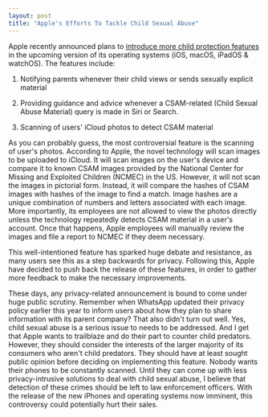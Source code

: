 ```yaml
---
layout: post
title: "Apple's Efforts To Tackle Child Sexual Abuse"
---
```


Apple recently announced plans to [introduce more child protection features](https://www.apple.com/child-safety/) in the upcoming version of its operating systems (iOS, macOS, iPadOS & watchOS). The features include:

1. Notifying parents whenever their child views or sends sexually explicit material

2. Providing guidance and advice whenever a CSAM-related (Child Sexual Abuse Material) query is made in Siri or Search.

3. Scanning of users' iCloud photos to detect CSAM material

As you can probably guess, the most controversial feature is the scanning of user's photos. According to Apple, the novel technology will scan images to be uploaded to iCloud. It will scan images on the user's device and compare it to known CSAM images provided by the National Center for Missing and Exploited Children (NCMEC) in the US. However, it will not scan the images in pictorial form. Instead, it will compare the hashes of CSAM images with hashes of the image to find a match. Image hashes are a unique combination of numbers and letters associated with each image. More importantly, its employees are not allowed to view the photos directly unless the technology repeatedly detects CSAM material in a user's account. Once that happens, Apple employees will manually review the images and file a report to NCMEC if they deem necessary.

This well-intentioned feature has sparked huge debate and resistance, as many users see this as a step backwards for privacy. Following this, Apple have decided to push back the release of these features, in order to gather more feedback to make the necessary improvements.

These days, any privacy-related announcement is bound to come under huge public scrutiny. Remember when WhatsApp updated their privacy policy earlier this year to inform users about how they plan to share information with its parent company? That also didn't turn out well. Yes, child sexual abuse is a serious issue to needs to be addressed. And I get that Apple wants to trailblaze and do their part to counter child predators. However, they should consider the interests of the larger majority of its consumers who aren't child predators. They should have at least sought public opinion before deciding on implementing this feature. Nobody wants their phones to be constantly scanned. Until they can come up with less privacy-intrusive solutions to deal with child sexual abuse, I believe that detection of these crimes should be left to law enforcement officers. With the release of the new iPhones and operating systems now imminent, this controversy could potentially hurt their sales.